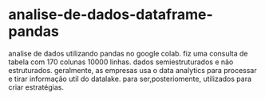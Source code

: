 # analise-de-dados-dataframe-pandas
analise de dados utilizando pandas no google colab. fiz uma consulta de tabela com 170 colunas 10000 linhas. dados semiestruturados e não estruturados.
geralmente, as empresas usa o data analytics para processar e tirar informação util do datalake. para ser,posteriomente, utilizados para criar estratégias. 
